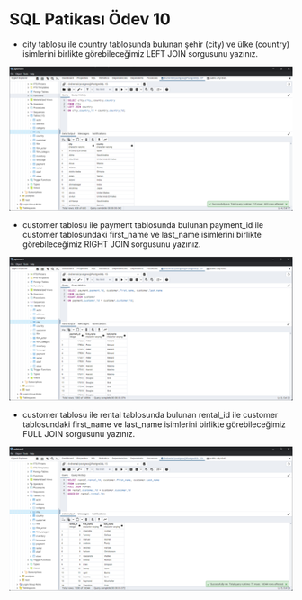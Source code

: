 # SQL Patikası Ödev 10

- city tablosu ile country tablosunda bulunan şehir (city) ve ülke (country) isimlerini birlikte görebileceğimiz LEFT JOIN sorgusunu yazınız.

![1.Sorgu](https://github.com/Bersarks/patika.dev-Projects/blob/main/SQL/dvdrental_homework10/Images/1.Sorgu.png)

- customer tablosu ile payment tablosunda bulunan payment_id ile customer tablosundaki first_name ve last_name isimlerini birlikte görebileceğimiz RIGHT JOIN sorgusunu yazınız.

![2.Sorgu](https://github.com/Bersarks/patika.dev-Projects/blob/main/SQL/dvdrental_homework10/Images/2.Sorgu.png)

- customer tablosu ile rental tablosunda bulunan rental_id ile customer tablosundaki first_name ve last_name isimlerini birlikte görebileceğimiz FULL JOIN sorgusunu yazınız.

![3.Sorgu](https://github.com/Bersarks/patika.dev-Projects/blob/main/SQL/dvdrental_homework10/Images/3.Sorgu.png)
